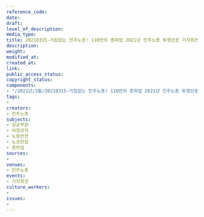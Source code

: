 ```yaml
---
reference_code: 
date: 
draft: 
level_of_description: 
media_type: 
title: 20210315-거침없는 민주노총! 110만의 총파업 2021년 민주노총 투쟁선포 기자회견
description: 
weight: 
modified_at: 
created_at: 
link: 
public_access_status: 
copyright_status: 
components:
- "/2021년/3월/20210315-거침없는 민주노총! 110만의 총파업 2021년 민주노총 투쟁선포 기자회견/_1DX4952.jpg"
tags:
- 
creators:
- 민주노총
subjects:
- 공공부문
- 비정규직
- 노동안전
- 노조탄압
- 총파업
sources:
- 
venues:
- 민주노총
events:
- 기자회견
culture_workers:
- 
issues:
- 
---
```

